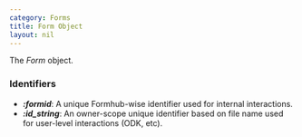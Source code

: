 ```yaml
---
category: Forms
title: Form Object
layout: nil
---
```


The _Form_ object.

### Identifiers

* ***:formid***: A unique Formhub-wise identifier used for internal interactions.
* ***:id_string***: An owner-scope unique identifier based on file name used for user-level interactions (ODK, etc).
